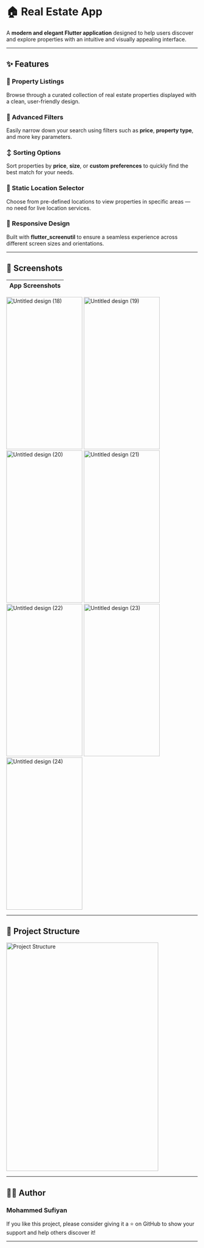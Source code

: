 # 🏠 Real Estate App

A **modern and elegant Flutter application** designed to help users discover and explore properties with an intuitive and visually appealing interface.

---

## ✨ Features

### 🏡 Property Listings
Browse through a curated collection of real estate properties displayed with a clean, user-friendly design.

### 🔎 Advanced Filters
Easily narrow down your search using filters such as **price**, **property type**, and more key parameters.

### ↕️ Sorting Options
Sort properties by **price**, **size**, or **custom preferences** to quickly find the best match for your needs.

### 📍 Static Location Selector
Choose from pre-defined locations to view properties in specific areas — no need for live location services.

### 📱 Responsive Design
Built with **flutter_screenutil** to ensure a seamless experience across different screen sizes and orientations.

---

## 📸 Screenshots

| App Screenshots |
|-----------------|

<img width="200" height="400" alt="Untitled design (18)" src="https://github.com/user-attachments/assets/f27f7a9f-f535-4d2a-bd89-cc2a17a848fa" />
<img width="200" height="400" alt="Untitled design (19)" src="https://github.com/user-attachments/assets/64d5d74d-e5ed-4332-9afd-ac96664378f5" />
<img width="200" height="400" alt="Untitled design (20)" src="https://github.com/user-attachments/assets/17fd09bd-e3e7-4b1a-9197-7f2f4c2619ab" />
<img width="200" height="400" alt="Untitled design (21)" src="https://github.com/user-attachments/assets/74d140f0-ccb5-42c4-95b8-81dc2e1e16ab" />
<img width="200" height="400" alt="Untitled design (22)" src="https://github.com/user-attachments/assets/9faccb17-c132-4d30-a063-c67c2f3b3031" />
<img width="200" height="400" alt="Untitled design (23)" src="https://github.com/user-attachments/assets/adcb017a-d786-4b8f-8b92-894cdbe443db" />
<img width="200" height="400" alt="Untitled design (24)" src="https://github.com/user-attachments/assets/1f250781-9a79-41df-9948-51f718497b76" />

---

## 🧱 Project Structure

<img width="400" height="600" alt="Project Structure" src="https://github.com/user-attachments/assets/454749f5-a98b-4ffd-9cb5-b5fc50fb7e58" />  

---

## 👨‍💻 Author

### **Mohammed Sufiyan**

If you like this project, please consider giving it a ⭐ on GitHub to show your support and help others discover it!

---


